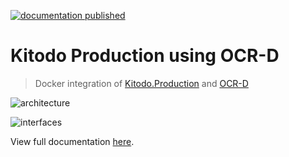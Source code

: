 [![documentation published](https://github.com/slub/ocrd_kitodo/actions/workflows/publish-documentation.yml/badge.svg)](https://github.com/slub/ocrd_kitodo/actions/workflows/publish-documentation.yml)

# Kitodo Production using OCR-D

> Docker integration of [Kitodo.Production](https://github.com/kitodo/kitodo-production) and [OCR-D](https://ocr-d.de)

![architecture](https://user-images.githubusercontent.com/38561704/204787229-ad83732b-39b1-4028-9439-7a22c92f0065.png)

![interfaces](https://user-images.githubusercontent.com/38561704/204881734-ab452c92-6519-4902-abc1-d405fee9a843.png)

View full documentation [here](https://slub.github.io/ocrd_kitodo/).
